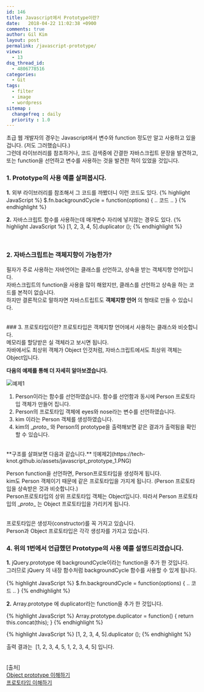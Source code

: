 ```yaml
---
id: 146
title: Javascript에서 Prototype이란?
date:   2018-04-22 11:02:38 +0900
comments: true
author: Gil Kim
layout: post
permalink: /javascript-prototype/
views:
  - 13
dsq_thread_id:
  - 4806778516
categories:
  - Git
tags:
  - filter
  - image
  - wordpress
sitemap :
  changefreq : daily
  priority : 1.0
---
```

<!-- ---
layout: post
title: Javascript에서 Prototype이란?
date:   2018-04-22 11:02:38 +0900
categories: blog jekyll github
excerpt: Javascript에서 객체지향적인 기능을 담당하는 Prototype에 대해서 설명합니다.
author: Gil Kim
--- -->
초급 웹 개발자의 경우는 Javascript에서 변수와 function 정도만 알고 사용하고 있을겁니다. (저도 그러했습니다.)  
그런데 라이브러리를 참조하거나, 코드 검색중에 간결한 자바스크립트 문장을 발견하고, 또는 function을 선언하고 변수를 사용하는 것을 발견한 적이 있었을 것입니다.
<br>
### 1. Prototype의 사용 예를 살펴봅시다.
  **1.** 외부 라이브러리를 참조해서 그 코드를 까봤더니 이런 코드도 있다.
  {% highlight JavaScript %}
  $.fn.backgroundCycle = function(options) {
    .. 코드 ..
  }
  {% endhighlight %}

  **2.** 자바스크립트 함수를 사용하는데 매개변수 자리에 넣지않는 경우도 있다.
  {% highlight JavaScript %}
  [1, 2, 3, 4, 5].duplicator ();
  {% endhighlight %}

<br>

### 2. 자바스크립트는 객체지향이 가능한가?

필자가 주로 사용하는 자바언어는 클래스를 선언하고, 상속을 받는 객체지향 언어입니다.<br>
자바스크립트의 function을 사용을 많이 해왔지만, 클래스를 선언하고 상속을 하는 코드를 본적이 없습니다.
<br>하지만 결론적으로 말하자면 자바스트립트도 **객체지향 언어** 의 형태로 만들 수 있습니다.

<br>
### 3. 프로토타입이란?
프로토타입은 객체지향 언어에서 사용하는 클래스와 비슷합니다. <br>
메모리를 할당받은 실 객체라고 보시면 됩니다.<br>
자바에서도 최상위 객체가 Object 인것처럼, 자바스크립트에서도 최상위 객체는 Object입니다.

**다음의 예제를 통해 더 자세히 알아보겠습니다.**

![예제1](https://tech-knot.github.io/assets/javascript_prototype_2.PNG)
1. Person이라는 함수를 선언하였습니다. 함수를 선언함과 동시에 Person 프로토타입 객체가 만들어 집니다.
2. Person의 프로토타입 객체에 eyes와 nose라는 변수를 선언하였습니다.
3. kim 이라는 Person 객체를 생성하였습니다.
4. kim의 \__proto__ 와  Person의 prototype을 출력해보면 같은 결과가 출력됨을 확인할 수 있습니다.

<br>
**구조를 살펴보면 다음과 같습니다.**
![예제2](https://tech-knot.github.io/assets/javascript_prototype_1.PNG)

Person function을 선언하면, Person프로토타입을 생성하게 됩니다.<br>
kim도 Person 객체이기 때문에 같은 프로토타입을 가지게 됩니다. (Person 프로토타입을 상속받은 것과 비슷합니다.)<br>
Person프로토타입의 상위 프로토타입 객체는 Object입니다. 따라서 Person 프로토타입의 \__proto__ 는 Object 프로토타입을 가리키게 됩니다. <br><br>

프로토타입은 생성자(constructor)를 꼭 가지고 있습니다. <br>
Person과 Object 프로토타입은 각각 생성자를 가지고 있습니다.

### 4. 위의 1번에서 언급했던 Prototype의 사용 예를 설명드리겠습니다.
  **1.** jQuery.prototype 에 backgroundCycle이라는 function을 추가 한 것입니다. <br>
  그러므로 jQuery 의 내장 함수처럼 backgroundCycle 함수를 사용할 수 있게 됩니다.

{% highlight JavaScript %}
$.fn.backgroundCycle = function(options) {
  .. 코드 ..
}
{% endhighlight %}



  **2.** Array.prototype 에 duplicator라는 function을 추가 한 것입니다.

{% highlight JavaScript %}
Array.prototype.duplicator = function() {
  return this.concat(this);
}
{% endhighlight %}

{% highlight JavaScript %}
[1, 2, 3, 4, 5].duplicator ();
{% endhighlight %}

출력 결과는  [1, 2, 3, 4, 5, 1, 2, 3, 4, 5] 입니다.
<br><br><br>
[출처]<br>
[Object prototype 이해하기](http://insanehong.kr/post/javascript-prototype/)<br>
[프로토타입 이해하기](https://medium.com/@bluesh55/javascript-prototype-%EC%9D%B4%ED%95%B4%ED%95%98%EA%B8%B0-f8e67c286b67)<br>
<br>



<br>
